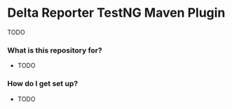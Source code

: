 # Delta Reporter TestNG Maven Plugin #

TODO

### What is this repository for? ###

* TODO

### How do I get set up? ###

* TODO
